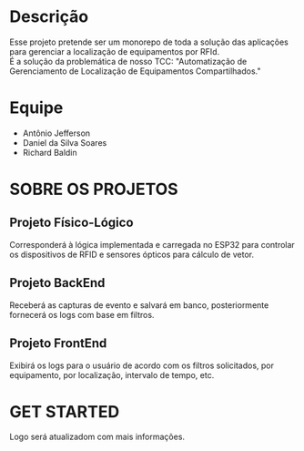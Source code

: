 # Descrição

Esse projeto pretende ser um monorepo de toda a solução das aplicações para gerenciar a localização de equipamentos por RFId.
<br>É a solução da problemática de nosso TCC: "Automatização de Gerenciamento de Localização de Equipamentos Compartilhados."

# Equipe

- Antônio Jefferson
- Daniel da Silva Soares
- Richard Baldin

# SOBRE OS PROJETOS

## Projeto Físico-Lógico

Corresponderá à lógica implementada e carregada no ESP32 para controlar os dispositivos de RFID e sensores ópticos para cálculo de vetor.

## Projeto BackEnd

Receberá as capturas de evento e salvará em banco, posteriormente fornecerá os logs com base em filtros.

## Projeto FrontEnd

Exibirá os logs para o usuário de acordo com os filtros solicitados, por equipamento, por localização, intervalo de tempo, etc.

# GET STARTED

Logo será atualizadom com mais informações.


